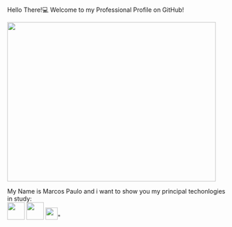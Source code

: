 Hello There!💻
Welcome to my Professional Profile on GitHub!

<img src="https://media.giphy.com/media/oBYB0gqUy3xxBf89aT/giphy.gif" width="480" height="366" frameBorder="0" class="giphy-embed" allowFullScreen>

My Name is Marcos Paulo and i want to show you
my principal techonlogies in study: <br>
<img src ="https://upload.wikimedia.org/wikipedia/commons/thumb/9/99/Unofficial_JavaScript_logo_2.svg/260px-Unofficial_JavaScript_logo_2.svg.png" width ="40">
<img src="https://upload.wikimedia.org/wikipedia/commons/thumb/6/61/HTML5_logo_and_wordmark.svg/1200px-HTML5_logo_and_wordmark.svg.png" width ="40">
<img src="https://upload.wikimedia.org/wikipedia/commons/thumb/d/d5/CSS3_logo_and_wordmark.svg/1452px-CSS3_logo_and_wordmark.svg.png" width="28">" 
